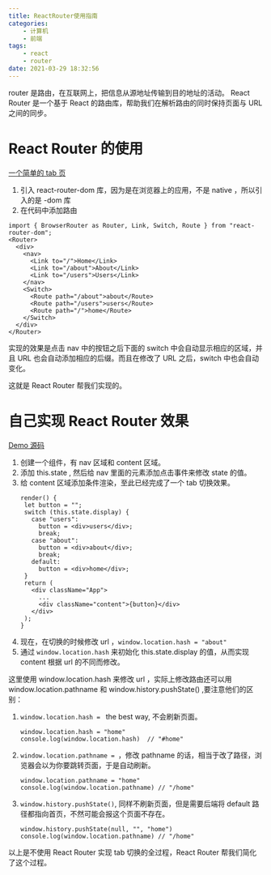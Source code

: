```yaml
---
title: ReactRouter使用指南
categories:
    - 计算机
    - 前端
tags:
    - react
    - router
date: 2021-03-29 18:32:56
---
```


router 是路由，在互联网上，把信息从源地址传输到目的地址的活动。
React Router 是一个基于 React 的路由库，帮助我们在解析路由的同时保持页面与 URL 之间的同步。

# React Router 的使用

[一个简单的 tab 页](https://codesandbox.io/s/react-router-wmxnl?file=/src/App.js)

1. 引入 react-router-dom 库，因为是在浏览器上的应用，不是 native ，所以引入的是 -dom 库
2. 在代码中添加路由

```
import { BrowserRouter as Router, Link, Switch, Route } from "react-router-dom";
<Router>
  <div>
    <nav>
      <Link to="/">Home</Link>
      <Link to="/about">About</Link>
      <Link to="/users">Users</Link>
    </nav>
    <Switch>
      <Route path="/about">about</Route>
      <Route path="/users">users</Route>
      <Route path="/">home</Route>
    </Switch>
  </div>
</Router>
```

实现的效果是点击 nav 中的按钮之后下面的 switch 中会自动显示相应的区域，并且 URL 也会自动添加相应的后缀。而且在修改了 URL 之后，switch 中也会自动变化。

这就是 React Router 帮我们实现的。

# 自己实现 React Router 效果

[Demo 源码](https://codesandbox.io/s/tab-qiehuan-8tpdq?file=/src/App.js)

1. 创建一个组件，有 nav 区域和 content 区域。
2. 添加 this.state , 然后给 nav 里面的元素添加点击事件来修改 state 的值。
3. 给 content 区域添加条件渲染，至此已经完成了一个 tab 切换效果。
    ```
    render() {
     let button = "";
     switch (this.state.display) {
       case "users":
         button = <div>users</div>;
         break;
       case "about":
         button = <div>about</div>;
         break;
       default:
         button = <div>home</div>;
     }
     return (
       <div className="App">
         ...
         <div className="content">{button}</div>
       </div>
     );
    }
    ```
4. 现在，在切换的时候修改 url ，`window.location.hash = "about"`
5. 通过 `window.location.hash` 来初始化 this.state.display 的值，从而实现 content 根据 url 的不同而修改。

这里使用 window.location.hash 来修改 url ，实际上修改路由还可以用 window.location.pathname 和 window.history.pushState() ,要注意他们的区别：

1. `window.location.hash = ` the best way, 不会刷新页面。
    ```
    window.location.hash = "home"
    console.log(window.location.hash)  // "#home"
    ```
2. `window.location.pathname = `，修改 pathname 的话，相当于改了路径，浏览器会以为你要跳转页面，于是自动刷新。
    ```
    window.location.pathname = "home"
    console.log(window.location.pathname) // "/home"
    ```
3. `window.history.pushState()`, 同样不刷新页面，但是需要后端将 default 路径都指向首页，不然可能会报这个页面不存在。
    ```
    window.history.pushState(null, "", "home")
    console.log(window.location.pathname) // "/home"
    ```

以上是不使用 React Router 实现 tab 切换的全过程，React Router 帮我们简化了这个过程。
